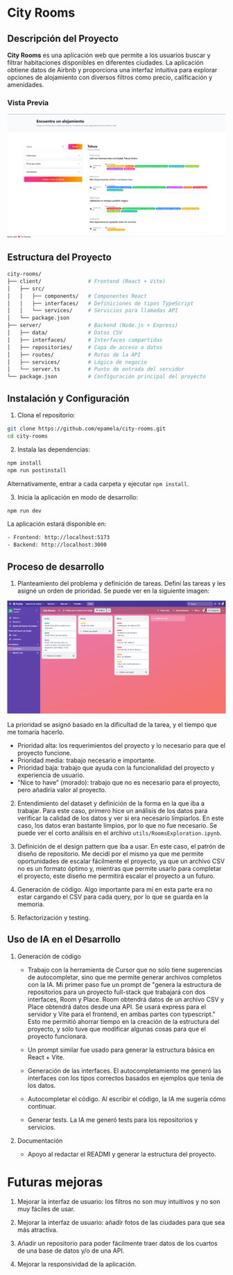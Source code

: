 # City Rooms

## Descripción del Proyecto

**City Rooms** es una aplicación web que permite a los usuarios buscar y filtrar habitaciones disponibles en diferentes ciudades. La aplicación obtiene datos de Airbnb y proporciona una interfaz intuitiva para explorar opciones de alojamiento con diversos filtros como precio, calificación y amenidades.

### Vista Previa

![Vista Previa](./utils/preview.png)

## Estructura del Proyecto

```bash
city-rooms/
├── client/               # Frontend (React + Vite)
│   ├── src/
│   │   ├── components/   # Componentes React
│   │   ├── interfaces/   # Definiciones de tipos TypeScript
│   │   └── services/     # Servicios para llamadas API
│   └── package.json
├── server/               # Backend (Node.js + Express)
│   ├── data/             # Datos CSV
│   ├── interfaces/       # Interfaces compartidas
│   ├── repositories/     # Capa de acceso a datos
│   ├── routes/           # Rutas de la API
│   ├── services/         # Lógica de negocio
│   └── server.ts         # Punto de entrada del servidor
└── package.json          # Configuración principal del proyecto
```

## Instalación y Configuración

1. Clona el repositorio:

```bash
git clone https://github.com/epamela/city-rooms.git
cd city-rooms
```

2. Instala las dependencias:

```bash
npm install
npm run postinstall
```

Alternativamente, entrar a cada carpeta y ejecutar `npm install`.

3. Inicia la aplicación en modo de desarrollo:

```bash
npm run dev
```

La aplicación estará disponible en:

```bash
- Frontend: http://localhost:5173
- Backend: http://localhost:3000
```

## Proceso de desarrollo

1. Planteamiento del problema y definición de tareas. Definí las tareas y les asigné un orden de prioridad. Se puede ver en la siguiente imagen:

![Tasks](./utils/tasks.png)

La prioridad se asignó basado en la dificultad de la tarea, y el tiempo que me tomaría hacerlo.

- Prioridad alta: los requerimientos del proyecto y lo necesario para que el proyecto funcione.
- Prioridad media: trabajo necesario e importante.
- Prioridad baja: trabajo que ayuda con la funcionalidad del proyecto y experiencia de usuario.
- "Nice to have" (morado): trabajo que no es necesario para el proyecto, pero añadiría valor al proyecto.

2. Entendimiento del dataset y definición de la forma en la que iba a trabajar. Para este caso, primero hice un análisis de los datos para verificar la calidad de los datos y ver si era necesario limpiarlos. En este caso, los datos eran bastante limpios, por lo que no fue necesario. Se puede ver el corto análisis en el archivo `utils/RoomsExploration.ipynb`.

3. Definición de el design pattern que iba a usar. En este caso, el patrón de diseño de repositorio. Me decidí por el mismo ya que me permite oportunidades de escalar fácilmente el proyecto, ya que un archivo CSV no es un formato óptimo y, mientras que permite usarlo para completar el proyecto, este diseño me permitirá escalar el proyecto a un futuro.

4. Generación de código. Algo importante para mí en esta parte era no estar cargando el CSV para cada query, por lo que se guarda en la memoria. 

5. Refactorización y testing.

## Uso de IA en el Desarrollo

1. Generación de código

   - Trabajo con la herramienta de Cursor que no sólo tiene sugerencias de autocompletar, sino que me permite generar archivos completos con la IA. Mi primer paso fue un prompt de "genera la estructura de repositorios para un proyecto full-stack que trabajará con dos interfaces, Room y Place. Room obtendrá datos de un archivo CSV y Place obtendrá datos desde una API. Se usará express para el servidor y Vite para el frontend, en ambas partes con typescript." Esto me permitió ahorrar tiempo en la creación de la estructura del proyecto, y sólo tuve que modificar algunas cosas para que el proyecto funcionara.

   - Un prompt similar fue usado para generar la estructura básica en React + Vite.

   - Generación de las interfaces. El autocompletamiento me generó las interfaces con los tipos correctos basados en ejemplos que tenía de los datos.

   - Autocompletar el código. Al escribir el código, la IA me sugería cómo continuar.

   - Generar tests. La IA me generó tests para los repositorios y servicios.

2. Documentación
   - Apoyo al redactar el READMI y generar la estructura del proyecto.

# Futuras mejoras

1. Mejorar la interfaz de usuario: los filtros no son muy intuitivos y no son muy fáciles de usar.

2. Mejorar la interfaz de usuario: añadir fotos de las ciudades para que sea más atractiva.

3. Añadir un repositorio para poder fácilmente traer datos de los cuartos de una base de datos y/o de una API.

4. Mejorar la responsividad de la aplicación.

